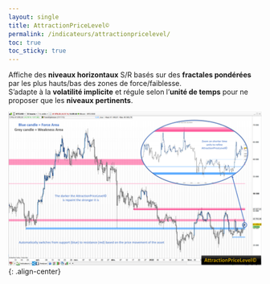 ```yaml
---
layout: single
title: AttractionPriceLevel©
permalink: /indicateurs/attractionpricelevel/
toc: true
toc_sticky: true
---
```


Affiche des **niveaux horizontaux** S/R basés sur des **fractales pondérées** par les plus hauts/bas des zones de force/faiblesse.  
S’adapte à la **volatilité implicite** et régule selon l’**unité de temps** pour ne proposer que les **niveaux pertinents**.

![AttractionPriceLevel](/assets/images/attraction-price-level.png){: .align-center}


